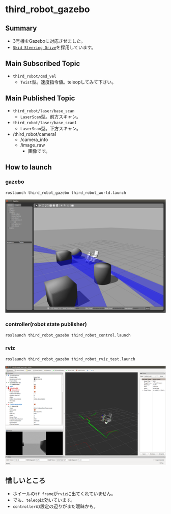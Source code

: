 # third_robot_gazebo
## Summary
- 3号機をGazeboに対応させました。
- [`Skid Steering Drive`](http://gazebosim.org/tutorials?tut=ros_gzplugins#SkidSteeringDrive)を採用しています。

## Main Subscribed Topic
- `third_robot/cmd_vel`
  - `Twist`型。速度指令値。teleopしてみて下さい。

## Main Published Topic
- `third_robot/laser/base_scan`
  - `LaserScan`型。前方スキャン。
- `third_robot/laser/base_scan1`
  - `LaserScan`型。下方スキャン。
- /third_robot/camera1
  - /camera_info
  - /image_raw
    - 画像です。

## How to launch
### gazebo
```
roslaunch third_robot_gazebo third_robot_world.launch 
```
![gazebo_1](doc/fig/gazebo_1.png) 
### controller(robot state publisher)
```
roslaunch third_robot_gazebo third_robot_control.launch 
```

### rviz
```
roslaunch third_robot_gazebo third_robot_rviz_test.launch
```
![rviz_2](doc/fig/rviz_2.png) 


## 惜しいところ
- ホイールの`tf frame`が`rviz`に出てくれていません。
- でも、`teleop`は効いています。
- `controller`の設定の辺りがまだ曖昧かも。
